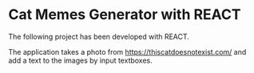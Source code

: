# Cat Memes Generator with REACT

The following project has been developed with REACT. 

The application takes a photo from https://thiscatdoesnotexist.com/ and add a text to the images by input textboxes.

